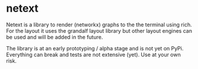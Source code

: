 # netext

Netext is a library to render (networkx) graphs to the the terminal using rich. For the layout it uses the grandalf layout library but other layout engines can be used and will be added in the future.

The library is at an early prototyping / alpha stage and is not yet on PyPi. Everything can break and tests are not extensive (yet). Use at your own risk.